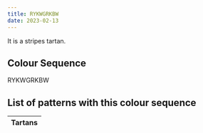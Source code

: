 ```yaml
---
title: RYKWGRKBW
date: 2023-02-13
---
```

<no value>

It is a <no value> stripes tartan.


## Colour Sequence
RYKWGRKBW

## List of patterns with this colour sequence

| Tartans |
|---------------|
